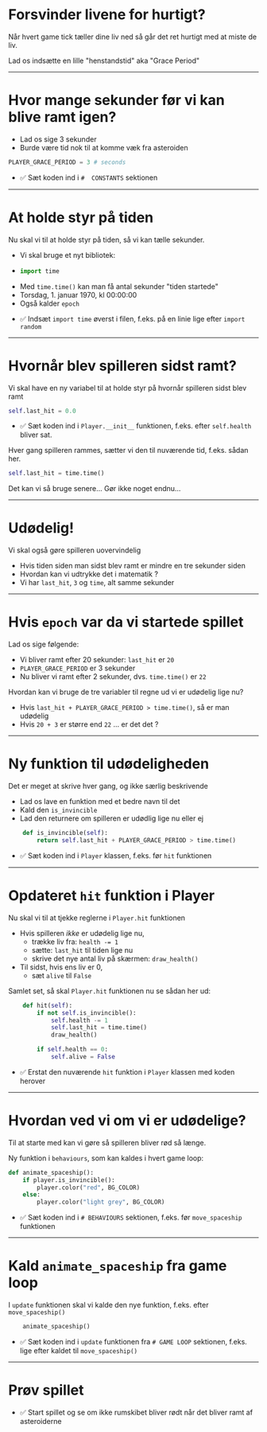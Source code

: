 # Forsvinder livene for hurtigt?

Når hvert game tick tæller dine liv ned så går det ret hurtigt med at miste de liv.

Lad os indsætte en lille "henstandstid" aka "Grace Period"

---

# Hvor mange sekunder før vi kan blive ramt igen?

* Lad os sige 3 sekunder
* Burde være tid nok til at komme væk fra asteroiden

```python
PLAYER_GRACE_PERIOD = 3 # seconds
```

- ✅ Sæt koden ind i `#  CONSTANTS` sektionen

---

# At holde styr på tiden

Nu skal vi til at holde styr på tiden, så vi kan tælle sekunder.

* Vi skal bruge et nyt bibliotek:
* ```python
  import time
  ```
* Med `time.time()` kan man få antal sekunder "tiden startede"
* Torsdag, 1. januar 1970, kl 00:00:00
* Også kalder `epoch`


- ✅ Indsæt `import time` øverst i filen, f.eks. på en linie lige efter `import random`


---

# Hvornår blev spilleren sidst ramt?

Vi skal have en ny variabel til at holde styr på hvornår spilleren sidst blev ramt

```python
self.last_hit = 0.0
```

- ✅ Sæt koden ind i `Player.__init__` funktionen, f.eks. efter `self.health` bliver sat.


Hver gang spilleren rammes, sætter vi den til nuværende tid, f.eks. sådan her.

```python
self.last_hit = time.time()
```

Det kan vi så bruge senere... Gør ikke noget endnu...

---

# Udødelig!

Vi skal også gøre spilleren uovervindelig

* Hvis tiden siden man sidst blev ramt er mindre en tre sekunder siden
* Hvordan kan vi udtrykke det i matematik ?
* Vi har `last_hit`, `3` og `time`, alt samme sekunder

---

# Hvis `epoch` var da vi startede spillet 

Lad os sige følgende:

- Vi bliver ramt efter 20 sekunder: `last_hit` er `20`
- `PLAYER_GRACE_PERIOD` er 3 sekunder
- Nu bliver vi ramt efter 2 sekunder, dvs. `time.time()` er `22`

Hvordan kan vi bruge de tre variabler til regne ud vi er udødelig lige nu?

* Hvis `last_hit + PLAYER_GRACE_PERIOD > time.time()`, så er man udødelig
* Hvis `20 + 3` er større end `22` ... er det det ?

---

# Ny funktion til udødeligheden

Det er meget at skrive hver gang, og ikke særlig beskrivende

* Lad os lave en funktion med et bedre navn til det
* Kald den `is_invincible`
* Lad den returnere om spilleren er udødlig lige nu eller ej

```python
    def is_invincible(self):
        return self.last_hit + PLAYER_GRACE_PERIOD > time.time()
```

- ✅ Sæt koden ind i `Player` klassen, f.eks. før `hit` funktionen

---

# Opdateret `hit` funktion i Player

Nu skal vi til at tjekke reglerne i `Player.hit` funktionen

* Hvis spilleren _ikke_ er udødelig lige nu,
  * trække liv fra: `health -= 1`
  * sætte: `last_hit` til tiden lige nu
  * skrive det nye antal liv på skærmen: `draw_health()`
* Til sidst, hvis ens liv er 0,
  * sæt `alive` til `False`

Samlet set, så skal `Player.hit` funktionen nu se sådan her ud:

```python
    def hit(self):
        if not self.is_invincible():
            self.health -= 1
            self.last_hit = time.time()
            draw_health()

        if self.health == 0:
            self.alive = False
```

- ✅ Erstat den nuværende `hit` funktion i `Player` klassen med koden herover

---

# Hvordan ved vi om vi er udødelige?

Til at starte med kan vi gøre så spilleren bliver rød så længe.

Ny funktion i `behaviours`, som kan kaldes i hvert game loop:

```python
def animate_spaceship():
    if player.is_invincible():
        player.color("red", BG_COLOR)
    else:
        player.color("light grey", BG_COLOR)
```

- ✅ Sæt koden ind i `# BEHAVIOURS` sektionen,  f.eks. før `move_spaceship` funktionen

---

# Kald `animate_spaceship` fra game loop

I `update` funktionen skal vi kalde den nye funktion, f.eks. efter `move_spaceship()`

```python
    animate_spaceship()
```

- ✅ Sæt koden ind i `update` funktionen fra `# GAME LOOP` sektionen, f.eks. lige efter kaldet til `move_spaceship()`


---

# Prøv spillet

- ✅ Start spillet og se om ikke rumskibet bliver rødt når det bliver ramt af asteroiderne